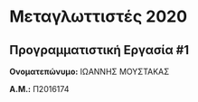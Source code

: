 # Μεταγλωττιστές 2020
## Προγραμματιστική Εργασία #1

**Ονοματεπώνυμο:** ΙΩΑΝΝΗΣ ΜΟΥΣΤΑΚΑΣ

**Α.Μ.:** Π2016174


